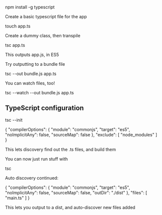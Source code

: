npm install -g typescript

Create a basic typescript file for the app

touch app.ts

Create a dummy class, then transpile

tsc app.ts

This outputs app.js, in ES5

Try outputting to a bundle file

tsc --out bundle.js app.ts

You can watch files, too!

tsc --watch --out bundle.js app.ts

## TypeScript configuration

tsc --init

{
    "compilerOptions": {
        "module": "commonjs",
        "target": "es5",
        "noImplicitAny": false,
        "sourceMap": false
    },
    "exclude": [
        "node_modules"
    ]
}

This lets discovery find out the .ts files, and build them

You can now just run stuff with 

tsc

Auto discovery continued:

{
    "compilerOptions": {
        "module": "commonjs",
        "target": "es5",
        "noImplicitAny": false,
        "sourceMap": false,
        "outDir": "./dist"
    },
    "files": [
        "main.ts"
    ]
}

This lets you output to a dist, and auto-discover new files added